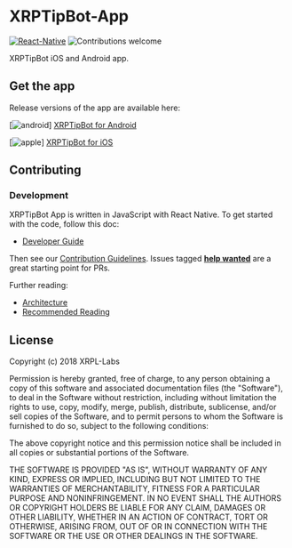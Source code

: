 # XRPTipBot-App

[![React-Native](https://img.shields.io/badge/react--native-0.59.3-green.svg)](https://facebook.github.io/react-native)
![Contributions welcome](https://img.shields.io/badge/contributions-welcome-orange.svg)

XRPTipBot iOS and Android app.

## Get the app

Release versions of the app are available here:

[![android](https://user-images.githubusercontent.com/6250203/37864723-6be48e86-2f90-11e8-9f90-ad9310eb3081.png)] [XRPTipBot for Android](https://play.google.com/store/apps/details?id=com.xrptipbot)

[![apple](https://user-images.githubusercontent.com/6250203/37864833-57f445b4-2f91-11e8-93a4-96ce1203164c.png)] [XRPTipBot for iOS](https://itunes.apple.com/us/app/xrp-tip-bot/id1437630682?ls=1&mt=8)

## Contributing

### Development

XRPTipBot App is written in JavaScript with React Native.  To get
started with the code, follow this doc:

* [Developer Guide](docs/developer-guide.md)

Then see our [Contribution Guidelines](CONTRIBUTING.md).  Issues tagged
**[help wanted](https://github.com/WietseWind/XRPTipBot-App/labels/help%20wanted)**
are a great starting point for PRs.

Further reading:

* [Architecture](docs/architecture.md)
* [Recommended Reading](docs/recommended-reading.md)


## License

Copyright (c) 2018 XRPL-Labs

Permission is hereby granted, free of charge, to any person obtaining a copy
of this software and associated documentation files (the "Software"), to deal
in the Software without restriction, including without limitation the rights
to use, copy, modify, merge, publish, distribute, sublicense, and/or sell
copies of the Software, and to permit persons to whom the Software is
furnished to do so, subject to the following conditions:

The above copyright notice and this permission notice shall be included in all
copies or substantial portions of the Software.

THE SOFTWARE IS PROVIDED "AS IS", WITHOUT WARRANTY OF ANY KIND, EXPRESS OR
IMPLIED, INCLUDING BUT NOT LIMITED TO THE WARRANTIES OF MERCHANTABILITY,
FITNESS FOR A PARTICULAR PURPOSE AND NONINFRINGEMENT. IN NO EVENT SHALL THE
AUTHORS OR COPYRIGHT HOLDERS BE LIABLE FOR ANY CLAIM, DAMAGES OR OTHER
LIABILITY, WHETHER IN AN ACTION OF CONTRACT, TORT OR OTHERWISE, ARISING FROM,
OUT OF OR IN CONNECTION WITH THE SOFTWARE OR THE USE OR OTHER DEALINGS IN THE
SOFTWARE.